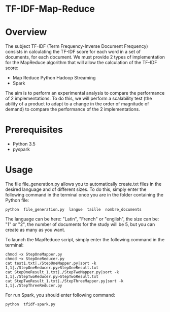 # TF-IDF-Map-Reduce

# Overview
The subject TF-IDF (Term Frequency-Inverse Document Frequency) consists in calculating the TF-IDF score for each word in a set of documents, for each document. We must provide 2 types of implementation for the MapReduce algorithm that will allow the calculation of the TF-IDF score:
- Map Reduce Python Hadoop Streaming
- Spark

The aim is to perform an experimental analysis to compare the performance of 2 implementations. To do this, we will perform a scalability test (the ability of a product to adapt to a change in the order of magnitude of demand) to compare the performance of the 2 implementations.

# Prerequisites

- Python 3.5
- pyspark

# Usage

The file file_generation.py allows you to automatically create.txt files in the desired language and of different sizes.  To do this, simply enter the following command in the terminal once you are in the folder containing the Python file: 

    python  file_generation.py  langue  taille  nombre_documents

The language can be here: "Latin", "French" or "english", the size can be: "1" or "2", the number of documents for the study will be 5, but you can create as many as you want.

To launch the MapReduce script, simply enter the following command in the terminal:

    chmod +x StepOneMapper.py
    chmod +x StepOneReducer.py
    cat test1.txt|./StepOneMapper.py|sort -k 1,1|./StepOneReducer.py>StepOneResult.txt
    cat StepOneResult_1.txt|./StepTwoMapper.py|sort -k 1,1|./StepTwoReducer.py>StepTwoResult.txt
    cat StepTwoResult_1.txt|./StepThreeMapper.py|sort -k 1,1|./StepThreeReducer.py

For run Spark, you should enter following command:

    python  tfidf-spark.py
